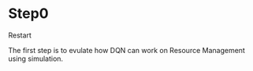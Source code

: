 # Step0
Restart

The first step is to evulate how DQN can work on Resource Management using simulation.
